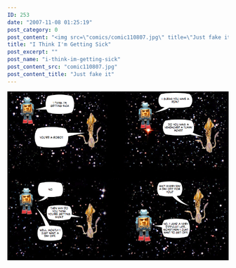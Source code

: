 ```yaml
---
ID: 253
date: "2007-11-08 01:25:19"
post_category: 0
post_content: "<img src=\"comics/comic110807.jpg\" title=\"Just fake it\" />"
title: "I Think I'm Getting Sick"
post_excerpt: ""
post_name: "i-think-im-getting-sick"
post_content_src: "comic110807.jpg"
post_content_title: "Just fake it"
---
```



[![Just fake it](/comics-hi-res/comic110807.jpg)](/comics-hi-res/comic110807.jpg "Just fake it")
